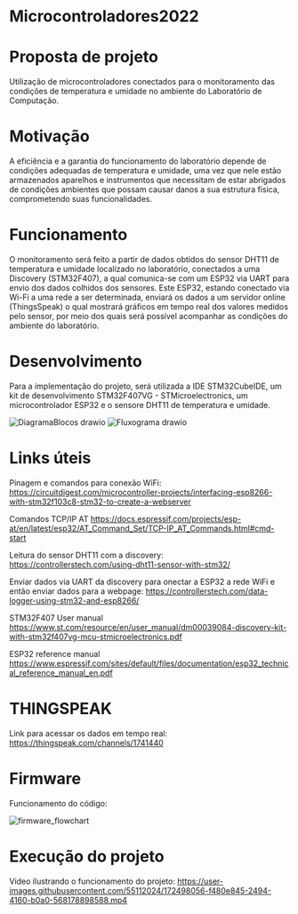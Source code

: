 # Microcontroladores2022
# **Proposta de projeto** 

Utilização de microcontroladores conectados para o monitoramento das condições de temperatura e umidade no ambiente do Laboratório de Computação.

# **Motivação** 

A eficiência e a garantia do funcionamento do laboratório depende de condições adequadas de temperatura e umidade, uma vez que nele estão armazenados aparelhos e instrumentos que necessitam de estar abrigados de condições ambientes que possam causar danos a sua estrutura física, comprometendo suas funcionalidades.

# **Funcionamento**

O monitoramento será feito a partir de dados obtidos do sensor DHT11 de temperatura e umidade localizado no laboratório, conectados a uma Discovery (STM32F407), a qual comunica-se com um ESP32 via UART para envio dos dados colhidos dos sensores. Este ESP32, estando conectado via Wi-Fi a uma rede a ser determinada, enviará os dados a um servidor online (ThingsSpeak) o qual mostrará gráficos em tempo real dos valores medidos pelo sensor, por meio dos quais será possível acompanhar as condições do ambiente do laboratório.

# **Desenvolvimento**

Para a implementação do projeto, será utilizada a IDE STM32CubeIDE, um kit de desenvolvimento STM32F407VG - STMicroelectronics, um microcontrolador ESP32 e o sensore DHT11 de temperatura e umidade.

![DiagramaBlocos drawio](https://user-images.githubusercontent.com/55112024/172491735-d11222b1-8d1b-40da-b331-bee443a3b8af.png)
![Fluxograma drawio](https://user-images.githubusercontent.com/55112024/169420860-c32dc24a-7b9b-49dc-b0a4-82e51b6c7ea0.png)

# **Links úteis**

Pinagem e comandos para conexão WiFi: https://circuitdigest.com/microcontroller-projects/interfacing-esp8266-with-stm32f103c8-stm32-to-create-a-webserver

Comandos TCP/IP AT https://docs.espressif.com/projects/esp-at/en/latest/esp32/AT_Command_Set/TCP-IP_AT_Commands.html#cmd-start

Leitura do sensor DHT11 com a discovery: https://controllerstech.com/using-dht11-sensor-with-stm32/

Enviar dados via UART da discovery para onectar a ESP32 a rede WiFi e então enviar dados para a webpage: https://controllerstech.com/data-logger-using-stm32-and-esp8266/

STM32F407 User manual https://www.st.com/resource/en/user_manual/dm00039084-discovery-kit-with-stm32f407vg-mcu-stmicroelectronics.pdf

ESP32 reference manual https://www.espressif.com/sites/default/files/documentation/esp32_technical_reference_manual_en.pdf

# **THINGSPEAK**

Link para acessar os dados em tempo real: https://thingspeak.com/channels/1741440

# **Firmware**
Funcionamento do código: 

![firmware_flowchart](https://user-images.githubusercontent.com/55112024/172197054-da6009d7-7fe3-42da-a778-df8585bba426.png)

# **Execução do projeto**
Video ilustrando o funcionamento do projeto:
https://user-images.githubusercontent.com/55112024/172498056-f480e845-2494-4160-b0a0-568178898588.mp4

